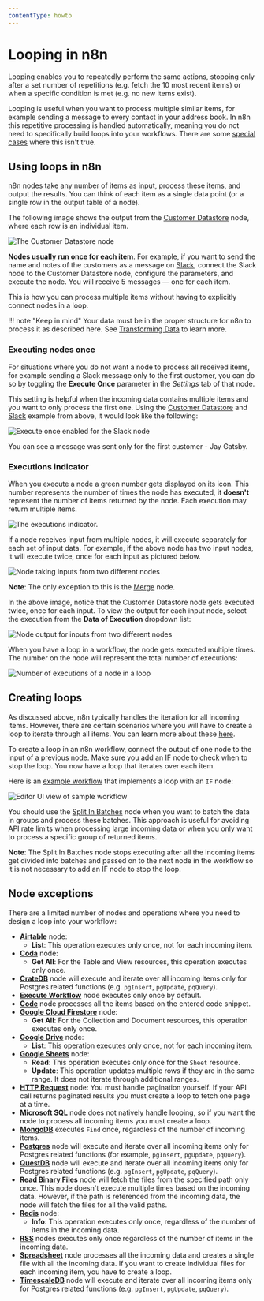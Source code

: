 ```yaml
---
contentType: howto
---
```


# Looping in n8n

Looping enables you to repeatedly perform the same actions, stopping only after a set number of repetitions (e.g. fetch the 10 most recent items) or when a specific condition is met (e.g. no new items exist).

Looping is useful when you want to process multiple similar items, for example sending a message to every contact in your address book. In n8n this repetitive processing is handled automatically, meaning you do not need to specifically build loops into your workflows. There are some [special cases](#node-exceptions) where this isn't true.

## Using loops in n8n

n8n nodes take any number of items as input, process these items, and output the results. You can think of each item as a single data point (or a single row in the output table of a node).

The following image shows the output from the [Customer Datastore](/integrations/builtin/app-nodes/n8n-nodes-base.n8nTrainingCustomerDatastore/) node, where each row is an individual item.

![The Customer Datastore node](/_images/flow-logic/looping/customer_datastore_node.png)

**Nodes usually run once for each item**. For example, if you want to send the name and notes of the customers as a message on [Slack](/integrations/builtin/app-nodes/n8n-nodes-base.slack/), connect the Slack node to the Customer Datastore node, configure the parameters, and execute the node. You will receive 5 messages — one for each item.

This is how you can process multiple items without having to explicitly connect nodes in a loop.

!!! note "Keep in mind"
    Your data must be in the proper structure for n8n to process it as described here. See [Transforming Data](/data/transforming-data/) to learn more.


### Executing nodes once

For situations where you do not want a node to process all received items, for example sending a Slack message only to the first customer, you can do so by toggling the **Execute Once** parameter in the *Settings* tab of that node.

This setting is helpful when the incoming data contains multiple items and you want to only process the first one. Using the [Customer Datastore](/integrations/builtin/app-nodes/n8n-nodes-base.n8nTrainingCustomerDatastore/) and [Slack](/integrations/builtin/app-nodes/n8n-nodes-base.slack/) example from above, it would look like the following:

![Execute once enabled for the Slack node](/_images/flow-logic/looping/execute_once.png)

You can see a message was sent only for the first customer - Jay Gatsby.

### Executions indicator

When you execute a node a green number gets displayed on its icon. This number represents the number of times the node has executed, it **doesn't** represent the number of items returned by the node. Each execution may return multiple items.

![The executions indicator.](/_images/flow-logic/looping/executions_indicator.png)

If a node receives input from multiple nodes, it will execute separately for each set of input data. For example, if the above node has two input nodes, it will execute twice, once for each input as pictured below.

![Node taking inputs from two different nodes](/_images/flow-logic/looping/multiple_inputs.png)

**Note**: The only exception to this is the [Merge](/integrations/builtin/core-nodes/n8n-nodes-base.merge/) node.

In the above image, notice that the Customer Datastore node gets executed twice, once for each input. To view the output for each input node, select the execution from the **Data of Execution** dropdown list:

![Node output for inputs from two different nodes](/_images/flow-logic/looping/multiple_outputs.png)

When you have a loop in a workflow, the node gets executed multiple times. The number on the node will represent the total number of executions:

![Number of executions of a node in a loop](/_images/flow-logic/looping/loop_executions.png)

## Creating loops

As discussed above, n8n typically handles the iteration for all incoming items. However, there are certain scenarios where you will have to create a loop to iterate through all items. You can learn more about these [here](#node-exceptions).

To create a loop in an n8n workflow, connect the output of one node to the input of a previous node. Make sure you add an [IF](/integrations/builtin/core-nodes/n8n-nodes-base.if/) node to check when to stop the loop. You now have a loop that iterates over each item.

Here is an [example workflow](https://n8n.io/workflows/1130) that implements a loop with an `IF` node:

![Editor UI view of sample workflow](/_images/flow-logic/looping/example_workflow.png)

You should use the [Split In Batches](/integrations/builtin/core-nodes/n8n-nodes-base.splitinbatches/) node when you want to batch the data in groups and process these batches. This approach is useful for avoiding API rate limits when processing large incoming data or when you only want to process a specific group of returned items.

**Note**: The Split In Batches node stops executing after all the incoming items get divided into batches and passed on to the next node in the workflow so it is not necessary to add an IF node to stop the loop.

## Node exceptions

There are a limited number of nodes and operations where you need to design a loop into your workflow:

* [**Airtable**](/integrations/builtin/app-nodes/n8n-nodes-base.airtable/) node:
	* **List**: This operation executes only once, not for each incoming item.
* [**Coda**](/integrations/builtin/app-nodes/n8n-nodes-base.coda/) node:
	* **Get All**: For the Table and View resources, this operation executes only once.
* [**CrateDB**](/integrations/builtin/app-nodes/n8n-nodes-base.cratedb/) node will execute and iterate over all incoming items only for Postgres related functions (e.g. `pgInsert`, `pgUpdate`, `pqQuery`).
* [**Execute Workflow**](/integrations/builtin/core-nodes/n8n-nodes-base.executeworkflow/) node executes only once by default.
* [**Code**](/integrations/builtin/core-nodes/n8n-nodes-base.code/) node processes all the items based on the entered code snippet.
* [**Google Cloud Firestore**](/integrations/builtin/app-nodes/n8n-nodes-base.googlecloudfirestore/) node:
	* **Get All**: For the Collection and Document resources, this operation executes only once.
* [**Google Drive**](/integrations/builtin/app-nodes/n8n-nodes-base.googledrive/) node:
	* **List**: This operation executes only once, not for each incoming item.
* [**Google Sheets**](/integrations/builtin/app-nodes/n8n-nodes-base.googlesheets/) node:
	* **Read**: This operation executes only once for the `Sheet` resource.
	* **Update**: This operation updates multiple rows if they are in the same range. It does not iterate through additional ranges.
* [**HTTP Request**](/integrations/builtin/core-nodes/n8n-nodes-base.httprequest/) node: You must handle pagination yourself. If your API call returns paginated results you must create a loop to fetch one page at a time.
* [**Microsoft SQL**](/integrations/builtin/app-nodes/n8n-nodes-base.microsoftsql/) node does not natively handle looping, so if you want the node to process all incoming items you must create a loop.
* [**MongoDB**](/integrations/builtin/app-nodes/n8n-nodes-base.mongodb/) executes `Find` once, regardless of the number of incoming items.
* [**Postgres**](/integrations/builtin/app-nodes/n8n-nodes-base.postgres/) node will execute and iterate over all incoming items only for Postgres related functions (for example, `pgInsert`, `pgUpdate`, `pqQuery`).
* [**QuestDB**](/integrations/builtin/app-nodes/n8n-nodes-base.questdb/) node will execute and iterate over all incoming items only for Postgres related functions (e.g. `pgInsert`, `pgUpdate`, `pqQuery`).
* [**Read Binary Files**](/integrations/builtin/core-nodes/n8n-nodes-base.readbinaryfiles/) node will fetch the files from the specified path only once. This node doesn't execute multiple times based on the incoming data. However, if the path is referenced from the incoming data, the node will fetch the files for all the valid paths.
* [**Redis**](/integrations/builtin/app-nodes/n8n-nodes-base.redis/) node:
	* **Info**: This operation executes only once, regardless of the number of items in the incoming data.
* [**RSS**](/integrations/builtin/core-nodes/n8n-nodes-base.rssfeedread/) nodes executes only once regardless of the number of items in the incoming data.
* [**Spreadsheet**](/integrations/builtin/core-nodes/n8n-nodes-base.spreadsheetfile/) node processes all the incoming data and creates a single file with all the incoming data. If you want to create individual files for each incoming item, you have to create a loop.
* [**TimescaleDB**](/integrations/builtin/app-nodes/n8n-nodes-base.timescaledb/) node will execute and iterate over all incoming items only for Postgres related functions (e.g. `pgInsert`, `pgUpdate`, `pqQuery`).
